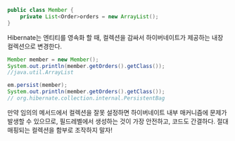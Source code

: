 ```java
public class Member {
	private List<Order>orders = new ArrayList();
}
```

Hibernate는 엔티티를 영속화 할 때, 컬렉션을 감싸서 하이버네이트가 제공하는 내장 컬렉션으로 변경한다.
```java
Member member = new Member();
System.out.println(member.getOrders().getClass());
//java.util.ArrayList

em.persist(member);
System.out.println(member.getOrders().getClass());
// org.hibernate.collection.internal.PersistentBag
```
만약 임의의 메서드에서 컬렉션을 잘못 설정하면 하이버네이트 내부 매커니즘에 문제가 발생할 수 있으므로, 필드레벨에서 생성하는 것이 가장 안전하고, 코드도 간결하다. 절대 매핑되는 컬렉션을 함부로 조작하지 말자!